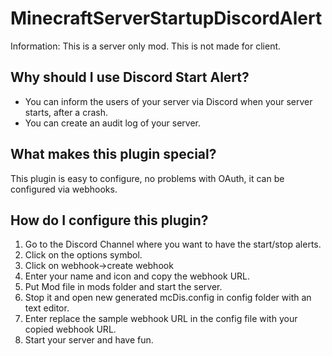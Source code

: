 # MinecraftServerStartupDiscordAlert
Information: This is a server only mod. This is not made for client.

## Why should I use Discord Start Alert?

 - You can inform the users of your server via Discord when your server starts, after a crash.
 - You can create an audit log of your server.
## What makes this plugin special?

This plugin is easy to configure, no problems with OAuth, it can be configured via webhooks.

## How do I configure this plugin?

1. Go to the Discord Channel where you want to have the start/stop alerts.
2. Click on the options symbol.
3. Click on webhook->create webhook
4. Enter your name and icon and copy the webhook URL.
5. Put Mod file in mods folder and start the server.
6. Stop it and open new generated mcDis.config in config folder with an text editor.
7. Enter replace the sample webhook URL in the config file with your copied webhook URL.
8. Start your server and have fun.
